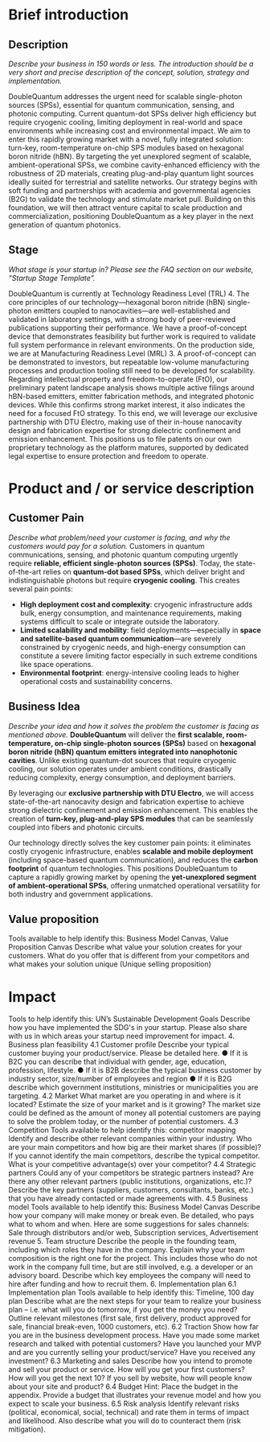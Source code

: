 # Brief introduction
## Description
_Describe your business in 150 words or less. The introduction should be a very short
and precise description of the concept, solution, strategy and implementation._

DoubleQuantum addresses the urgent need for scalable single-photon sources (SPSs), essential for quantum communication, sensing, and photonic computing. Current quantum-dot SPSs deliver high efficiency but require cryogenic cooling, limiting deployment in real-world and space environments while increasing cost and environmental impact.
We aim to enter this rapidly growing market with a novel, fully integrated solution: turn-key, room-temperature on-chip SPS modules based on hexagonal boron nitride (hBN). By targeting the yet unexplored segment of scalable, ambient-operational SPSs, we combine cavity-enhanced efficiency with the robustness of 2D materials, creating plug-and-play quantum light sources ideally suited for terrestrial and satellite networks.
Our strategy begins with soft funding and partnerships with academia and governmental agencies (B2G) to validate the technology and stimulate market pull. Building on this foundation, we will then attract venture capital to scale production and commercialization, positioning DoubleQuantum as a key player in the next generation of quantum photonics.
## Stage
*What stage is your startup in? Please see the FAQ section on our website, “Startup*
*Stage Template”.*

DoubleQuantum is currently at Technology Readiness Level (TRL) 4. The core principles of our technology—hexagonal boron nitride (hBN) single-photon emitters coupled to nanocavities—are well-established and validated in laboratory settings, with a strong body of peer-reviewed publications supporting their performance. We have a proof-of-concept device that demonstrates feasibility but further work is required to validate full system performance in relevant environments.
On the production side, we are at Manufacturing Readiness Level (MRL) 3. A proof-of-concept can be demonstrated to investors, but repeatable low-volume manufacturing processes and production tooling still need to be developed for scalability.
Regarding intellectual property and freedom-to-operate (FtO), our preliminary patent landscape analysis shows multiple active filings around hBN-based emitters, emitter fabrication methods, and integrated photonic devices. While this confirms strong market interest, it also indicates the need for a focused FtO strategy. To this end, we will leverage our exclusive partnership with DTU Electro, making use of their in-house nanocavity design and fabrication expertise for strong dielectric confinement and emission enhancement. This positions us to file patents on our own proprietary technology as the platform matures, supported by dedicated legal expertise to ensure protection and freedom to operate.
# Product and / or service description
## Customer Pain
*Describe what problem/need your customer is facing, and why the customers would pay for*
*a solution.*
Customers in quantum communications, sensing, and photonic quantum computing urgently require **reliable, efficient single-photon sources (SPSs)**. Today, the state-of-the-art relies on **quantum-dot based SPSs**, which deliver bright and indistinguishable photons but require **cryogenic cooling**. This creates several pain points:
- **High deployment cost and complexity**: cryogenic infrastructure adds bulk, energy consumption, and maintenance requirements, making systems difficult to scale or integrate outside the laboratory.    
- **Limited scalability and mobility**: field deployments—especially in **space and satellite-based quantum communication**—are severely constrained by cryogenic needs, and high-energy consumption can constitute a severe limiting factor especially in such extreme conditions like space operations.    
- **Environmental footprint**: energy-intensive cooling leads to higher operational costs and sustainability concerns.

## Business Idea
*Describe your idea and how it solves the problem the customer is facing as mentioned*
*above.*
**DoubleQuantum** will deliver the **first scalable, room-temperature, on-chip single-photon sources (SPSs)** based on **hexagonal boron nitride (hBN) quantum emitters integrated into nanophotonic cavities**. Unlike existing quantum-dot sources that require cryogenic cooling, our solution operates under ambient conditions, drastically reducing complexity, energy consumption, and deployment barriers.

By leveraging our **exclusive partnership with DTU Electro**, we will access state-of-the-art nanocavity design and fabrication expertise to achieve strong dielectric confinement and emission enhancement. This enables the creation of **turn-key, plug-and-play SPS modules** that can be seamlessly coupled into fibers and photonic circuits.

Our technology directly solves the key customer pain points: it eliminates costly cryogenic infrastructure, enables **scalable and mobile deployment** (including space-based quantum communication), and reduces the **carbon footprint** of quantum technologies. This positions DoubleQuantum to capture a rapidly growing market by opening the **yet-unexplored segment of ambient-operational SPSs**, offering unmatched operational versatility for both industry and government applications.

## Value proposition
Tools available to help identify this: Business Model Canvas, Value Proposition Canvas
Describe what value your solution creates for your customers. What do you offer that is
different from your competitors and what makes your solution unique (Unique selling
proposition)

# Impact
Tools to help identify this: UN’s Sustainable Development Goals
Describe how you have implemented the SDG's in your startup. Please also share with us in
which areas your startup need improvement for impact.
4. Business plan feasibility
4.1 Customer profile
Describe your typical customer buying your product/service. Please be detailed here.
● If it is B2C you can describe that individual with gender, age, education, profession,
lifestyle.
● If it is B2B describe the typical business customer by industry sector, size/number
of employees and region
● If it is B2G describe which government institutions, ministries or municipalities you
are targeting.
4.2 Market
What market are you operating in and where is it located? Estimate the size of your market
and is it growing? The market size could be defined as the amount of money all potential
customers are paying to solve the problem today, or the number of potential customers.
4.3 Competition
Tools available to help identify this: competitor mapping
Identify and describe other relevant companies within your industry. Who are your main
competitors and how big are their market shares (if possible)? If you cannot identify
the main competitors, describe the typical competitor.
What is your competitive advantage(s) over your competitor?
4.4 Strategic partners
Could any of your competitors be strategic partners instead? Are there any other relevant
partners (public institutions, organizations, etc.)? Describe the key partners (suppliers,
customers, consultants, banks, etc.) that you have already contacted or made agreements
with.
4.5 Business model
Tools available to help identify this: Business Model Canvas
Describe how your company will make money or break even. Be detailed, who pays what to
whom and when. Here are some suggestions for sales channels: Sale through distributors
and/or web, Subscription services, Advertisement revenue
5. Team structure
Describe the people in the founding team, including which roles they have in the company.
Explain why your team composition is the right one for the project. This includes those who
do not work in the company full time, but are still involved, e.g. a developer or an advisory
board.
Describe which key employees the company will need to hire after funding and how to recruit
them.
6. Implementation plan
6.1 Implementation plan
Tools available to help identify this: Timeline, 100 day plan
Describe what are the next steps for your team to realize your business plan – i.e. what will
you do tomorrow, if you get the money you need? Outline relevant milestones (first sale, first
delivery, product approved for sale, financial break-even, 1000 customers, etc).
6.2 Traction
Show how far you are in the business development process. Have you made some market
research and talked with potential customers? Have you launched your MVP and are you
currently selling your product/service? Have you received any investment?
6.3 Marketing and sales
Describe how you intend to promote and sell your product or service.
How will you get your first customers? How will you get the next 10? If you sell by website,
how will people know about your site and product?
6.4 Budget
Hint: Place the budget in the appendix.
Provide a budget that illustrates your revenue model and how you expect to scale your
business.
6.5 Risk analysis
Identify relevant risks (political, economical, social, technical) and rate them in terms of
impact and likelihood. Also describe what you will do to counteract them (risk mitigation).